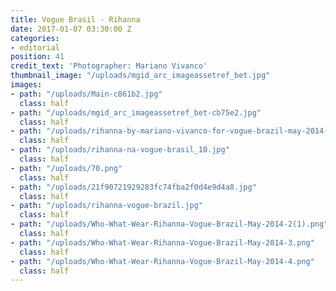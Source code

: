 ```yaml
---
title: Vogue Brasil - Rihanna
date: 2017-01-07 03:30:00 Z
categories:
- editorial
position: 41
credit_text: 'Photographer: Mariano Vivanco'
thumbnail_image: "/uploads/mgid_arc_imageassetref_bet.jpg"
images:
- path: "/uploads/Main-c861b2.jpg"
  class: half
- path: "/uploads/mgid_arc_imageassetref_bet-cb75e2.jpg"
  class: half
- path: "/uploads/rihanna-by-mariano-vivanco-for-vogue-brazil-may-2014-5.jpg"
  class: half
- path: "/uploads/rihanna-na-vogue-brasil_10.jpg"
  class: half
- path: "/uploads/70.png"
  class: half
- path: "/uploads/21f90721929283fc74fba2f0d4e9d4a8.jpg"
  class: half
- path: "/uploads/rihanna-vogue-brazil.jpg"
  class: half
- path: "/uploads/Who-What-Wear-Rihanna-Vogue-Brazil-May-2014-2(1).png"
  class: half
- path: "/uploads/Who-What-Wear-Rihanna-Vogue-Brazil-May-2014-3.png"
  class: half
- path: "/uploads/Who-What-Wear-Rihanna-Vogue-Brazil-May-2014-4.png"
  class: half
---
```


